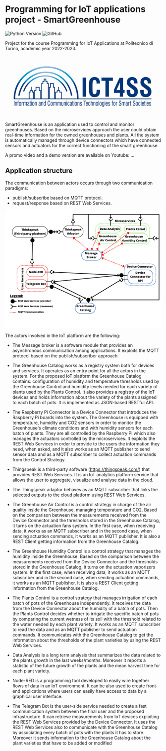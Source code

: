# Programming for IoT applications project - SmartGreenhouse

![Python Version](https://img.shields.io/badge/python-3.8%20|%203.10-informational?style=flat&logo=python&logoColor=white)
![GitHub](https://img.shields.io/github/contributors/Smart-greenhouse-for-IoT/SmartGreenhouse?style=flat&logo=github)

Project for the course Programming for IoT Applications at Politecnico di Torino, academic year 2022-2023.

![ICT4SS_logo](/images/ict4ss_logo.jpg "Ict for Smart Societies")

SmartGreenhouse is an application used to control and monitor greenhouses. Based on the microservices approach the user could obtain real-time information for the owned greenhouses and plants. All the system is automatically managed through device connectors which have connected sensors and actuators for the correct functioning of the smart greenhouse.

A promo video and a demo version are available on Youtube: 
...


## Application structure

The communication between actors occurs through two communication paradigms:
- publish/subscribe based on MQTT protocol.
- request/response based on REST Web Services.

<img src="proposal/GreenHouse_diagram.png">

The actors involved in the IoT platform are the following:

- The Message broker is a software module that provides an asynchronous communication 
among applications. It exploits the MQTT protocol based on the publish/subscriber approach.

- The Greenhouse Catalog works as a registry system both for devices and services. It 
operates as an entry point for all the actors in the system. For the proposed IoT platform the 
Greenhouse Catalog contains: configuration of humidity and temperature thresholds used by 
the Greenhouse Control and humidity levels needed for each variety of plants used by the 
Plants Control. It also provides a registry of the IoT devices and holds information about the 
variety of the plants assigned to each batch of pots. It is implemented as JSON-based RESTful 
API.

- The Raspberry Pi Connector is a Device Connector that introduces the Raspberry Pi boards 
into the system. The Greenhouse is equipped with temperature, humidity and CO2 sensors in 
order to monitor the Greenhouse's climate conditions and with humidity sensors for each batch 
of plants. They are all controlled by the Raspberry Pi which also manages the actuators 
controlled by the microservices. It exploits the REST Web Services in order to provide to the 
users the information they need, when asked, and it also works as an MQTT publisher to send 
sensor data and as a MQTT subscriber to collect actuation commands from the Control 
Strategy.

- Thingspeak is a third-party software (https://thingspeak.com/) that provides REST Web Services. It 
is an IoT analytics platform service that allows the user to aggregate, visualize and analyse data in the 
cloud.

- The Thingspeak adaptor behaves as an MQTT subscriber that links the selected outputs to the cloud 
platform using REST Web Services.

- The Greenhouse Air Control is a control strategy in charge of the air quality inside the 
Greenhouse, managing temperature and CO2. Based on the comparison between the 
measurements received from the Device Connector and the thresholds stored in the 
Greenhouse Catalog, it turns on the actuation fans system. In the first case, when receiving 
data, it works as an MQTT subscriber and in the second case, when sending actuation 
commands, it works as an MQTT publisher. It is also a REST Client getting information from 
the Greenhouse Catalog.

- The Greenhouse Humidity Control is a control strategy that manages the humidity inside 
the Greenhouse. Based on the comparison between the measurements received from the 
Device Connector and the thresholds stored in the Greenhouse Catalog, it turns on the 
actuation vaporizers system. In the first case, when receiving data, it works as an MQTT 
subscriber and in the second case, when sending actuation commands, it works as an MQTT 
publisher. It is also a REST Client getting information from the Greenhouse Catalog.

- The Plants Control is a control strategy that manages irrigation of each batch of pots of the 
Greenhouse independently. It receives the data from the Device Connector about the humidity 
of a batch of pots. Then the Plants Control decides whether to irrigate the specific batch of 
pots by comparing the current wetness of its soil with the threshold related to the water needed 
by each plant variety. It works as an MQTT subscriber to read the data and as an MQTT 
publisher to send actuation commands. It communicates with the Greenhouse Catalog to get 
the information about the thresholds of the plant varieties by using the REST Web Services.
- Data Analysis is a long term analysis that summarizes the data related to the plants growth 
in the last weeks/months. Moreover it reports a statistic of the future growth of the plants and 
the mean harvest time for each plant variety.
 
- Node-RED is a programming tool developed to easily wire together flows of data in an IoT 
environment. It can be also used to create front-end applications where users can easily have 
access to data by a graphical user interface.

- The Telegram Bot is the user-side service needed to create a fast communication system 
between the final user and the proposed infrastructure. It can retrieve measurements from IoT 
devices exploiting the REST Web Services provided by the Device Connector. It uses the 
REST Web Services also to communicate with the Greenhouse Catalog by associating every 
batch of pots with the plants it has to store. Moreover it sends information to the Greenhouse 
Catalog about the plant varieties that have to be added or modified

